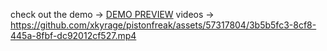 check out the demo -> [DEMO PREVIEW](https://xkyrage.github.io/pistonfreak/)
videos -> 
https://github.com/xkyrage/pistonfreak/assets/57317804/3b5b5fc3-8cf8-445a-8fbf-dc92012cf527.mp4

